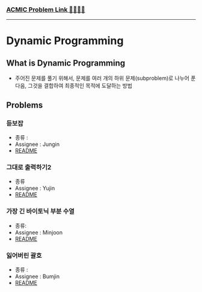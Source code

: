 ### [ACMIC Problem Link 👨‍💻👩‍💻](https://www.acmicpc.net/group/practice/9719/1)

---

# Dynamic Programming

## What is Dynamic Programming

* 주어진 문제를 풀기 위해서, 문제를 여러 개의 하위 문제(subproblem)로 나누어 푼 다음, 그것을 결합하여 최종적인 목적에 도달하는 방법


## Problems

### 듣보잡

* 종류 : 
* Assignee : Jungin
* [README]()

### 그대로 출력하기2

* 종류
* Assignee : Yujin
* [README]()


### 가장 긴 바이토닉 부분 수열

* 종류:
* Assignee : Minjoon 
* [README]()

### 잃어버린 괄호

* 종류 : 
* Assignee : Bumjin
* [README]()
